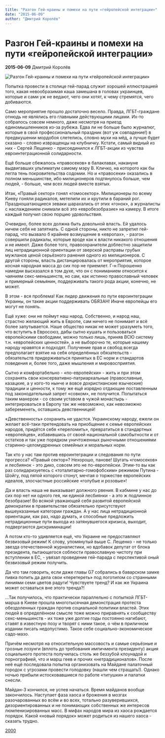 ```yaml
---
title: "Разгон Гей-краины и помехи на пути «гейропейской интеграции»"
date: "2015-06-09"
author: "Дмитрий Королёв"
---
```


# Разгон Гей-краины и помехи на пути «гейропейской интеграции»

**2015-06-09** Дмитрий Королёв

![Разгон Гей-краины и помехи на пути «гейропейской интеграции»](https://img-fotki.yandex.ru/get/5508/54496311.f0/0_8f55d_2c42ed7e_XL.jpg)

Попытка провести в столице гей-парад служит хорошей иллюстрацией того, какая невообразимая каша замешана в головах украинцев, которые и сами уж не ведают, чего они хотят, к чему стремятся, чего добиваются.

Само мероприятие прошло достаточно весело. Правда, ЛГБТ-граждане отнюдь не являлись его главными действующими лицами. Их-то собралось совсем немного, даже несмотря на приезд единомышленников из-за рубежа. Едва ли не больше было журналюг, которые в свой профессиональный праздник (вот уж совпадение!) в предвкушении мордобоя слетелись, словно мухи на мёд, а лучше будет сказано - словно извращенцы на клубничку. Кстати, самый видный из них - Сергей Лещенко - присоединился к ЛГБТ-акции из чувства евроинтеграционной солидарности.

Ещё больше сбежалось «правосеков» в балаклавах, накануне выдвигавших ультиматум самому мэру В. Кличко, на которого как бы легла тень покровительства содомии. Но и «правосеки» оказались в полном меньшинстве, ибо милиционеров подтянулось больше, чем людей, - больше, чем всех людей вместе взятых.

Итак, «Правый сектор» гонял «гомосектор». Милиционеры по всему Киеву гоняли радикалов, метелили их и крутили в бараний рог. Праздношатающиеся зеваки шарахались от этих «гонок», а журналисты с наслаждением снимали всё это «евробезобразие» на камеру. В итоге каждый получил свою порцию удовольствия.

Очевидно, более всех должна быть довольной власть. Ей удалось ничем себя не запятнать. С одной стороны, никто не запретил гей-парад, что вызвало б крайнее возмущение в «европах», - разгон совершили радикалы, которые вроде как к власти никакого отношения и не имеют. Даже более того, правоохранители доблестно защитили лиц нетрадиционной ориентации от зверской расправы грубых мужланов ценой серьёзного ранения одного из милиционеров. С другой стороны, власть дистанцировалась от мероприятия, которое косная народная масса до сих пор не приемлет. Г-н Порошенко намедни высказался в том духе, что он с пониманием относится к чаяниям секс-меньшинств, но сам, как истинно православный человек и примерный семьянин, поддерживать такого рода акции, конечно, не может.

В этом - вся проблема! Как лидер движения по пути евроинтеграции Украины, он такие акции поддерживать ОБЯЗАН! Иначе европейцы его могут не понять.

Ещё хуже: они не поймут наш народ. Собственно, и народ наш, страстно желающий жить в Европе, сам ничего не понимает и всё более запутывается. Наше общество никак не может уразуметь того, что вступить в Евросоюз, дабы сытно кушать и пользоваться европейскими свободами, можно только лишь, приняв ВСЮ систему т.н. «европейских ценностей», а не выборочно те, которые нашему народу нравятся и подходят. Получение прав и свобод всегда предполагает взятие на себя определённых обязательств - обязательств придерживаться принятых в ЕС норм и стандартов поведения и, более того, даже мышления и мировосприятия.

Сытно и комфортабельно - «по-европейски» - жить и при этом сохранять свои консервативно-патриархальные (православные, казацкие, а у кого-то нынче и вовсе дохристианские языческие) традиции и ценности, к тому же ещё изрядно отдающие поставленным под законодательный запрет «совком», не получится. Попытаться таким манером - со своим уставом в чужой монастырь - интегрироваться в Европу так же невозможно, как невозможно забеременеть, оставшись девственницей!

«Девственность» сохранить не удастся. Украинскому народу, ежели он желает всё-таки претендовать на приобщение к семье европейских народов, придётся себя «переломить», превратиться в стандартных «европейцев», избавившись от своей национальной самобытности и от остатков и так уже порядком уничтоженных рыночными отношениями старинно-целомудренных семейных и моральных норм.

Так кто у нас там против евроинтеграции и следования по пути прогресса? «Правый сектор»? Нехорошо, панове! Шугать «гомосеков» и лесбиянок - это дико, совсем это не по-европейски. Этим-то вы как раз солидаризуетесь с «тоталитарно-гомофобским» режимом Путина - Шойгу, под пятой которого стонут, мечтая о торжестве европейских идеалов, злосчастные российские «голубые и розовые»!

Да и власть наша не выказывает должного рвения. В кабмине у нас до сих пор нет ни одного гея, ни единой лесбиянки - а это ж подлинное безобразие! Во всякой уважающей себя развитой европейской демократии в правительстве обязательно присутствуют вышеуказанные категории граждан. А у нас лица нетрадиционной ориентации, как раз, надо думать, и способные предложить нетрадиционные пути выхода из затянувшегося кризиса, выходит, подвергаются дискриминации!

А потом кто-то удивляется ещё, что Украине не предоставляют безвизовый режим! К слову, упомянутый выше С. Лещенко - не только звезда отечественной журналистики, но вдобавок депутат от блока президента, пытающегося соблюсти православную чистоту при вступлении в ЕС, - увязал проведение гей-парада с перспективой оный безвизовый режим получить.

Да что там говорить, если даже главы G7 собрались в баварском замке пивка попить да дела свои «перетереть» под логотипом со странными линиями семи цветов радуги! Чувствуете тренд? И как же Украина может оставаться вне этого тренда?!

...Так получилось, что практически параллельно с попыткой ЛГБТ-марша в Киеве прошла многотысячная демонстрация протеста обездоленных граждан против социальной политики властей. Этих людей в определённом смысле тоже можно приравнять к сообществу секс-меньшинств - их тоже уже долгие годы постоянно нагибают, ставят в известную позу и творят с ними такое, о чём в приличном издании писать недопустимо. Такое себе социально-экономическое садо-мазо.

Причём несмотря на относительную массовость и самые серьёзные и грозные лозунги (вплоть до требования импичмента президенту) акция социального протеста получилась столь же беззубой клоунадой и порнографией, что и марш геев и прочих «нетрадиционалов». После неё ещё последовала попытка организовать на Майдане палаточный городок с угрозами провести голодовку (нашли чем стращать!). Однако ночью прибыли истосковавшиеся по работе «титушки» и палатки снесли.

Майдан-3 кончился, не успев начаться. Время майданов вообще закончилось. Наступает фаза хаоса и брожения в мозгах разочарованных во всём и во всех, тотально разуверившихся, дезориентированных и не понимающих собственных же интересов люмпенизированных масс. В мифах народов мира из хаоса рождается порядок. Какой «новый порядок» может родиться из нашего хаоса - сказать трудно.

[2000](http://www.2000.ua/blogi/avtorskie-kolonki_blogi/razgon-gei-krainy-i-pomehi-na-puti-geiropeiskoi-integracii.htm)